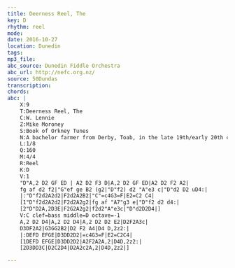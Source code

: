 ```yaml
---
title: Deerness Reel, The
key: D
rhythm: reel
mode:
date: 2016-10-27
location: Dunedin
tags:
mp3_file:
abc_source: Dunedin Fiddle Orchestra
abc_url: http://nefc.org.nz/
source: 50Dundas
transcription:
chords: 
abc: |
    X:9
    T:Deerness Reel, The
    C:W. Lennie
    Z:Mike Moroney
    S:Book of Orkney Tunes
    N:A bachelor farmer from Derby, Toab, in the late 19th/early 20th century. His ability to read music meant he was a great source of tunes and tuition for East Mainland fiddlers.
    L:1/8
    Q:160
    M:4/4
    R:Reel
    K:D
    V:1
    "D"A,2 D2 GF ED | A2 D2 F3 D|A,2 D2 GF ED|A2 D2 F2 A2|
    fg af d2 f2|"G"ef ge B2 (g2|"D"f2) d2 "A"e3 c|"D"d2 D2 uD4:|
    |:"D"f2d2A2d2|F2d2A2B2|"C"=c4G3=F|E2=C2 C4|
    [1"D"f2d2A2d2|F2d2A2g2|fg af "A7"g3 e|"D"f2 d2 d4:|
    [2"D"D2A,2D3E|F2G2A2g2|f2d2"A"e3c|"D"d2D2D4|]
    V:C clef=bass middle=D octave=-1
    A,2 D2 D4|A,2 D2 D4|A,2 D2 D2 E2|D2F2A3c|
    D3DF2A2|G3GG2B2|D2 F2 A4|D4 D,2z2:|
    |:DEFD EFGE|D3DD2D2|=c4G3=F|E2=C2C4|
    [1DEFD EFGE|D3DD2D2|A2F2A2A,2|D4D,2z2:|
    [2D3DD3C|D2C2D4|D2A2c2A,2|D4D,2z2|]

---
```



